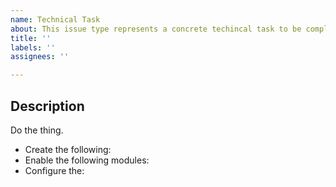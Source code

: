 ```yaml
---
name: Technical Task
about: This issue type represents a concrete techincal task to be completed.
title: ''
labels: ''
assignees: ''

---
```


## Description 

Do the thing.

*  Create the following: 
*  Enable the following modules:
*  Configure the:
